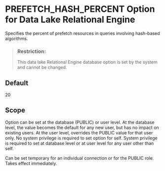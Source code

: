 <!-- loio770c29dac247442cb39b2cbc89be1f48 -->

# PREFETCH\_HASH\_PERCENT Option for Data Lake Relational Engine

Specifies the percent of prefetch resources in queries involving hash-based algorithms.



> ### Restriction:  
> This data lake Relational Engine database option is set by the system and cannot be changed.



<a name="loio770c29dac247442cb39b2cbc89be1f48__iq_refso_855"/>

## Default

20



<a name="loio770c29dac247442cb39b2cbc89be1f48__inb"/>

## Scope

Option can be set at the database \(PUBLIC\) or user level. At the database level, the value becomes the default for any new user, but has no impact on existing users. At the user level, overrides the PUBLIC value for that user only. No system privilege is required to set option for self. System privilege is required to set at database level or at user level for any user other than self.

Can be set temporary for an individual connection or for the PUBLIC role. Takes effect immediately.

